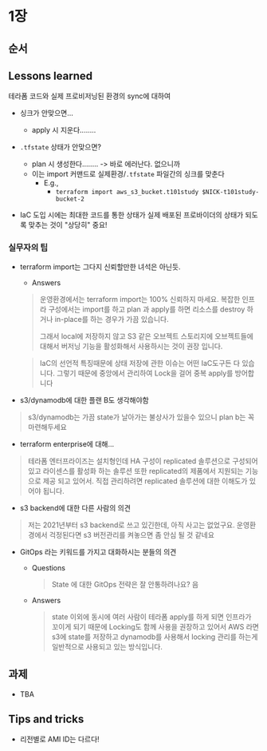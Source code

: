 # 1장

## 순서

## Lessons learned

테라폼 코드와 실제 프로비저닝된 환경의 sync에 대하여

- 싱크가 안맞으면...
  - apply 시 지운다........
- `.tfstate` 상태가 안맞으면?

  - plan 시 생성한다........ -> 바로 에러난다. 없으니까
  - 이는 import 커맨드로 실제환경/`.tfstate` 파일간의 싱크를 맞춘다
    - E.g.,
      - `terraform import aws_s3_bucket.t101study $NICK-t101study-bucket-2`

- IaC 도입 시에는 최대한 코드를 통한 상태가 실제 배포된 프로바이더의 상태가 되도록 맞추는 것이 "상당히" 중요!

### 실무자의 팁

- terraform import는 그다지 신뢰할만한 녀석은 아닌듯.

  - Answers

  > 운영환경에서는 terraform import는 100% 신뢰하지 마세요.
  > 복잡한 인프라 구성에서는 import를 하고 plan 과 apply를 하면
  > 리소스를 destroy 하거나 in-place를 하는 경우가 가끔 있습니다.
  >
  > 그래서 local에 저장하지 않고 S3 같은 오브젝트 스토리지에 오브젝트들에 대해서 버저닝 기능을 활성화해서
  > 사용하시는 것이 권장 입니다.

  > IaC의 선언적 특징때문에 상태 저장에 관한 이슈는 어떤 IaC도구든 다 있습니다. 그렇기 때문에 중앙에서 관리하여 Lock을 걸어 중복 apply를 방어합니다

- s3/dynamodb에 대한 플랜 B도 생각해야함

> s3/dynamodb는 가끔 state가 날아가는 불상사가 있을수 있으니 plan b는 꼭 마련해두세요

- terraform enterprise에 대해...

> 테라폼 엔터프라이즈는 설치형인데 HA 구성이 replicated 솔루션으로 구성되어 있고 라이센스를 활성화 하는 솔루션 또한 replicated의 제품에서 지원되는 기능으로 제공 되고 있어서.
> 직접 관리하려면 replicated 솔루션에 대한 이해도가 있어야 됩니다.

- s3 backend에 대한 다른 사람의 의견

> 저는 2021년부터 s3 backend로 쓰고 있긴한데, 아직 사고는 없었구요. 운영환경에서 걱정된다면 s3 버전관리를 켜놓으면 좀 안심 될 것 같네요

- GitOps 라는 키워드를 가지고 대화하시는 분들의 의견

  - Questions

    > State 에 대한 GitOps 전략은 잘 안통하려나요? 음

  - Answers
    > state 이외에 동시에 여러 사람이 테라폼 apply를 하게 되면 인프라가 꼬이게 되기 때문에 Locking도 함께 사용을 권장하고 있어서 AWS 라면 s3에 state를 저장하고 dynamodb를 사용해서 locking 관리를 하는게 일반적으로 사용되고 있는 방식입니다.

## 과제

- TBA

## Tips and tricks

- 리전별로 AMI ID는 다르다!
